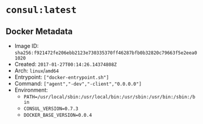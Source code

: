 # `consul:latest`

## Docker Metadata

- Image ID: `sha256:f921472fe206ebb2123e730335370ff46287bfb0b32820c79663f5e2eea01020`
- Created: `2017-01-27T00:14:26.14374808Z`
- Arch: `linux`/`amd64`
- Entrypoint: `["docker-entrypoint.sh"]`
- Command: `["agent","-dev","-client","0.0.0.0"]`
- Environment:
  - `PATH=/usr/local/sbin:/usr/local/bin:/usr/sbin:/usr/bin:/sbin:/bin`
  - `CONSUL_VERSION=0.7.3`
  - `DOCKER_BASE_VERSION=0.0.4`
